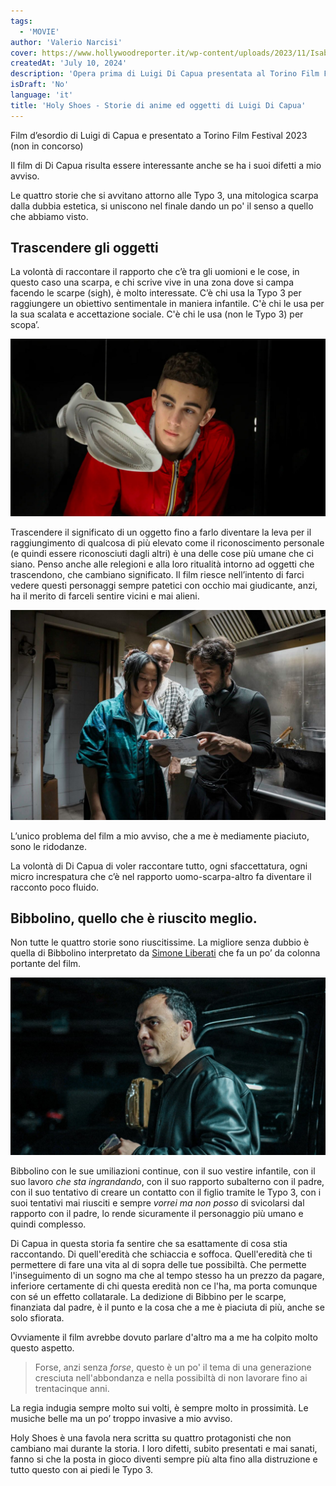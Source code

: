 ```yaml
---
tags:
  - 'MOVIE'
author: 'Valerio Narcisi'
cover: https://www.hollywoodreporter.it/wp-content/uploads/2023/11/Isabella-Briganti_-Luigi-Di-capua.jpg
createdAt: 'July 10, 2024'
description: 'Opera prima di Luigi Di Capua presentata al Torino Film Festival 2023 investiga l’umana attitutinde di transcendere gli oggetti e di quattro tentativi di usare le scarpe per raggiungere un riconoscimento a questo mondo.'
isDraft: 'No'
language: 'it'
title: 'Holy Shoes - Storie di anime ed oggetti di Luigi Di Capua'
---
```


Film d’esordio di Luigi di Capua e presentato a Torino Film Festival 2023 (non in concorso)

Il film di Di Capua risulta essere interessante anche se ha i suoi difetti a mio avviso.

Le quattro storie che si avvitano attorno alle Typo 3, una mitologica scarpa dalla dubbia estetica, si uniscono nel finale dando un po' il senso a quello che abbiamo visto.

## Trascendere gli oggetti

La volontà di raccontare il rapporto che c’è tra gli uomioni e le cose, in questo caso una scarpa, e chi scrive vive in una zona dove si campa facendo le scarpe (sigh), è molto interessate. C’è chi usa la Typo 3 per raggiungere un obiettivo sentimentale in maniera infantile. C'è chi le usa per la sua scalata e accettazione sociale. C'è chi le usa (non le Typo 3) per scopa’.

![Untitled](Holy_Shoes_-_Luigi_di_Capua_955b7d8173bb426ba2cba150e9913cc0/Untitled1.png)

Trascendere il significato di un oggetto fino a farlo diventare la leva per il raggiungimento di qualcosa di più elevato come il riconoscimento personale (e quindi essere riconosciuti dagli altri) è una delle cose più umane che ci siano. Penso anche alle relegioni e alla loro ritualità intorno ad oggetti che trascendono, che cambiano significato. Il film riesce nell’intento di farci vedere questi personaggi sempre patetici con occhio mai giudicante, anzi, ha il merito di farceli sentire vicini e mai alieni.

![Untitled](Holy_Shoes_-_Luigi_di_Capua_955b7d8173bb426ba2cba150e9913cc0/Untitled2.png)

L’unico problema del film a mio avviso, che a me è mediamente piaciuto, sono le ridodanze.

La volontà di Di Capua di voler raccontare tutto, ogni sfaccettatura, ogni micro increspatura che c’è nel rapporto uomo-scarpa-altro fa diventare il racconto poco fluido.

## Bibbolino, quello che è riuscito meglio.

Non tutte le quattro storie sono riuscitissime. La migliore senza dubbio è quella di Bibbolino interpretato da [Simone Liberati](https://letterboxd.com/actor/simone-liberati/) che fa un po’ da colonna portante del film.

![Untitled](Holy_Shoes_-_Luigi_di_Capua_955b7d8173bb426ba2cba150e9913cc0/Untitled3.png)

Bibbolino con le sue umiliazioni continue, con il suo vestire infantile, con il suo lavoro _che sta ingrandando_, con il suo rapporto subalterno con il padre, con il suo tentativo di creare un contatto con il figlio tramite le Typo 3, con i suoi tentativi mai riusciti e sempre _vorrei ma non posso_ di svicolarsi dal rapporto con il padre, lo rende sicuramente il personaggio più umano e quindi complesso.

Di Capua in questa storia fa sentire che sa esattamente di cosa stia raccontando. Di quell'eredità che schiaccia e soffoca. Quell'eredità che ti permettere di fare una vita al di sopra delle tue possibiltà. Che permette l'inseguimento di un sogno ma che al tempo stesso ha un prezzo da pagare, inferiore certamente di chi questa eredità non ce l'ha, ma porta comunque con sé un effetto collatarale.
La dedizione di Bibbino per le scarpe, finanziata dal padre, è il punto e la cosa che a me è piaciuta di più, anche se solo sfiorata.

Ovviamente il film avrebbe dovuto parlare d'altro ma a me ha colpito molto questo aspetto.

> Forse, anzi senza _forse_, questo è un po' il tema di una generazione cresciuta nell'abbondanza e nella possibiltà di non lavorare fino ai trentacinque anni.

La regia indugia sempre molto sui volti, è sempre molto in prossimità. Le musiche belle ma un po’ troppo invasive a mio avviso.

Holy Shoes è una favola nera scritta su quattro protagonisti che non cambiano mai durante la storia. I loro difetti, subito presentati e mai sanati, fanno si che la posta in gioco diventi sempre più alta fino alla distruzione e tutto questo con ai piedi le Typo 3.
